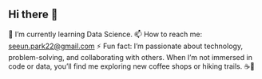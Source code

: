 ## Hi there 👋

🌱 I’m currently learning Data Science. 
📫 How to reach me: seeun.park22@gmail.com
⚡ Fun fact: I’m passionate about technology, problem-solving, and collaborating with others. When I’m not immersed in code or data, you’ll find me exploring new coffee shops or hiking trails. ☕🌲

<!--
**Seeun-Park1/Seeun-Park1** is a ✨ _special_ ✨ repository because its `README.md` (this file) appears on your GitHub profile.

Here are some ideas to get you started:

- 🔭 I’m currently working on ...
- 🌱 I’m currently learning ...
- 👯 I’m looking to collaborate on ...
- 🤔 I’m looking for help with ...
- 💬 Ask me about ...
- 📫 How to reach me: seeun.park22@gmail.com
- 😄 Pronouns: ...
- ⚡ Fun fact: ...
-->
